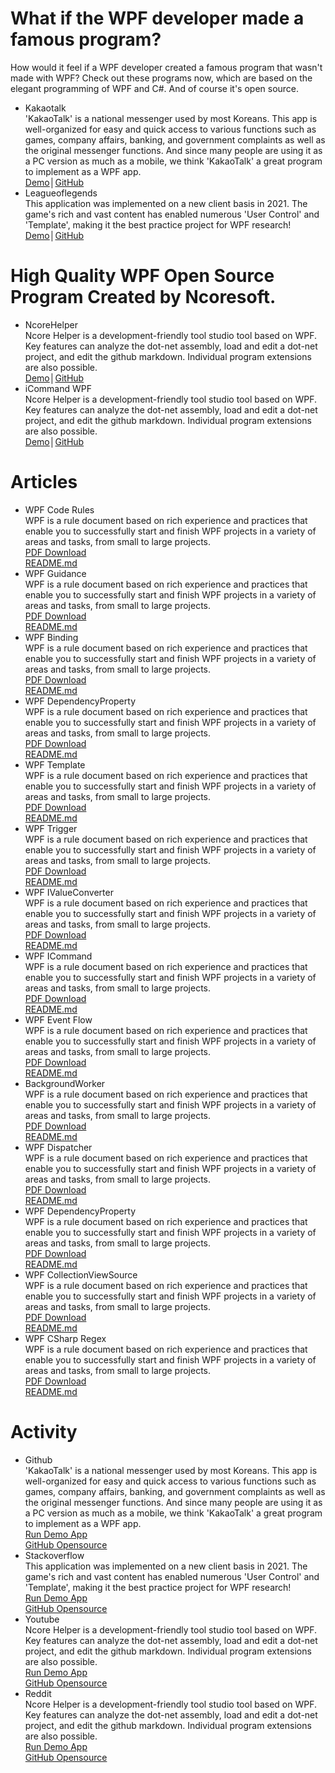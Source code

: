 
<h1>What if the WPF developer made a famous program?</h1>
<div class="desc">How would it feel if a WPF developer created a famous program that wasn't made with WPF? Check out these programs now, which are based on the elegant programming of WPF and C#. And of course it's open source.</div>
<ul class="applist">
    <li>
        <div class="name">Kakaotalk</div>
        <div class="info">'KakaoTalk' is a national messenger used by most Koreans. This app is well-organized for easy and quick access to various functions such as games, company affairs, banking, and government complaints as well as the original messenger functions. And since many people are using it as a PC version as much as a mobile, we think 'KakaoTalk' a great program to implement as a WPF app.</div>
        <a href="https://github.com">Demo</a><span class="sep">│</span><a href="https://github.com">GitHub</a>
    </li>
    <li>
        <div class="name">Leagueoflegends</div>
        <div class="info">This application was implemented on a new client basis in 2021. The game's rich and vast content has enabled numerous 'User Control' and 'Template', making it the best practice project for WPF research!</div>
        <a href="https://github.com">Demo</a><span class="sep">│</span><a href="https://github.com">GitHub</a>
    </li>
</ul>
<h1>High Quality WPF Open Source Program Created by Ncoresoft.</h1>
<ul class="applist">
    <li>
        <div class="name">NcoreHelper</div>
        <div class="info">Ncore Helper is a development-friendly tool studio tool based on WPF. Key features can analyze the dot-net assembly, load and edit a dot-net project, and edit the github markdown. Individual program extensions are also possible.</div>
        <a href="https://github.com">Demo</a><span class="sep">│</span><a href="https://github.com">GitHub</a>
    </li>
    <li>
        <div class="name">iCommand WPF</div>
        <div class="info">Ncore Helper is a development-friendly tool studio tool based on WPF. Key features can analyze the dot-net assembly, load and edit a dot-net project, and edit the github markdown. Individual program extensions are also possible.</div>
        <a href="https://github.com">Demo</a><span class="sep">│</span><a href="https://github.com">GitHub</a>
    </li>
</ul>
<h1>Articles</h1>
<ul class="articlelist">
    <li>
        <div class="name">WPF Code Rules</div>
        <div class="left">
            <div class="info">
                WPF is a rule document based on rich experience and practices that enable you to successfully start and finish WPF projects in a variety of areas and tasks, from small to large projects.
            </div>
            <a href="https://github.com">PDF Download</a></br>
            <a href="https://github.com">README.md</a>
        </div>
    </li>
    <li>
        <div class="name">WPF Guidance</div>
        <div class="left">
            <div class="info">
                WPF is a rule document based on rich experience and practices that enable you to successfully start and finish WPF projects in a variety of areas and tasks, from small to large projects.
            </div>
            <a href="https://github.com">PDF Download</a></br>
            <a href="https://github.com">README.md</a>
        </div>
    </li>
    <li>
        <div class="name">WPF Binding</div>
        <div class="left">
            <div class="info">
                WPF is a rule document based on rich experience and practices that enable you to successfully start and finish WPF projects in a variety of areas and tasks, from small to large projects.
            </div>
            <a href="https://github.com">PDF Download</a></br>
            <a href="https://github.com">README.md</a>
        </div>
    </li>
    <li>
        <div class="name">WPF DependencyProperty</div>
        <div class="left">
            <div class="info">
                WPF is a rule document based on rich experience and practices that enable you to successfully start and finish WPF projects in a variety of areas and tasks, from small to large projects.
            </div>
            <a href="https://github.com">PDF Download</a></br>
            <a href="https://github.com">README.md</a>
        </div>
    </li>
    <li>
        <div class="name">WPF Template</div>
        <div class="left">
            <div class="info">
                WPF is a rule document based on rich experience and practices that enable you to successfully start and finish WPF projects in a variety of areas and tasks, from small to large projects.
            </div>
            <a href="https://github.com">PDF Download</a></br>
            <a href="https://github.com">README.md</a>
        </div>
    </li>
    <li>
        <div class="name">WPF Trigger</div>
        <div class="left">
            <div class="info">
                WPF is a rule document based on rich experience and practices that enable you to successfully start and finish WPF projects in a variety of areas and tasks, from small to large projects.
            </div>
            <a href="https://github.com">PDF Download</a></br>
            <a href="https://github.com">README.md</a>
        </div>
    </li>
    <li>
        <div class="name">WPF IValueConverter</div>
        <div class="left">
            <div class="info">
                WPF is a rule document based on rich experience and practices that enable you to successfully start and finish WPF projects in a variety of areas and tasks, from small to large projects.
            </div>
            <a href="https://github.com">PDF Download</a></br>
            <a href="https://github.com">README.md</a>
        </div>
    </li>
    <li>
        <div class="name">WPF ICommand</div>
        <div class="left">
            <div class="info">
                WPF is a rule document based on rich experience and practices that enable you to successfully start and finish WPF projects in a variety of areas and tasks, from small to large projects.
            </div>
            <a href="https://github.com">PDF Download</a></br>
            <a href="https://github.com">README.md</a>
        </div>
    </li>
    <li>
        <div class="name">WPF Event Flow</div>
        <div class="left">
            <div class="info">
                WPF is a rule document based on rich experience and practices that enable you to successfully start and finish WPF projects in a variety of areas and tasks, from small to large projects.
            </div>
            <a href="https://github.com">PDF Download</a></br>
            <a href="https://github.com">README.md</a>
        </div>
    </li>
    <li>
        <div class="name">BackgroundWorker</div>
        <div class="left">
            <div class="info">
                WPF is a rule document based on rich experience and practices that enable you to successfully start and finish WPF projects in a variety of areas and tasks, from small to large projects.
            </div>
            <a href="https://github.com">PDF Download</a></br>
            <a href="https://github.com">README.md</a>
        </div>
    </li>
    <li>
        <div class="name">WPF Dispatcher</div>
        <div class="left">
            <div class="info">
                WPF is a rule document based on rich experience and practices that enable you to successfully start and finish WPF projects in a variety of areas and tasks, from small to large projects.
            </div>
            <a href="https://github.com">PDF Download</a></br>
            <a href="https://github.com">README.md</a>
        </div>
    </li>
    <li>
        <div class="name">WPF DependencyProperty</div>
        <div class="left">
            <div class="info">
                WPF is a rule document based on rich experience and practices that enable you to successfully start and finish WPF projects in a variety of areas and tasks, from small to large projects.
            </div>
            <a href="https://github.com">PDF Download</a></br>
            <a href="https://github.com">README.md</a>
        </div>
    </li>
    <li>
        <div class="name">WPF CollectionViewSource</div>
        <div class="left">
            <div class="info">
                WPF is a rule document based on rich experience and practices that enable you to successfully start and finish WPF projects in a variety of areas and tasks, from small to large projects.
            </div>
            <a href="https://github.com">PDF Download</a></br>
            <a href="https://github.com">README.md</a>
        </div>
    </li>
    <li>
        <div class="name">WPF CSharp Regex</div>
        <div class="left">
            <div class="info">
                WPF is a rule document based on rich experience and practices that enable you to successfully start and finish WPF projects in a variety of areas and tasks, from small to large projects.
            </div>
            <a href="https://github.com">PDF Download</a></br>
            <a href="https://github.com">README.md</a>
        </div>
    </li>
</ul>

<h1>Activity</h1>
<ul class="activitylist">
    <li>
        <div class="name">Github</div>
        <div class="info">'KakaoTalk' is a national messenger used by most Koreans. This app is well-organized for easy and quick access to various functions such as games, company affairs, banking, and government complaints as well as the original messenger functions. And since many people are using it as a PC version as much as a mobile, we think 'KakaoTalk' a great program to implement as a WPF app.</div>
        <a href="https://github.com">Run Demo App</a></br>
        <a href="https://github.com">GitHub Opensource</a>
    </li>
    <li>
        <div class="name">Stackoverflow</div>
        <div class="info">This application was implemented on a new client basis in 2021. The game's rich and vast content has enabled numerous 'User Control' and 'Template', making it the best practice project for WPF research!</div>
        <a href="https://github.com">Run Demo App</a></br>
        <a href="https://github.com">GitHub Opensource</a>
    </li>
    <li>
        <div class="name">Youtube</div>
        <div class="info">Ncore Helper is a development-friendly tool studio tool based on WPF. Key features can analyze the dot-net assembly, load and edit a dot-net project, and edit the github markdown. Individual program extensions are also possible.</div>
        <a href="https://github.com">Run Demo App</a></br>
        <a href="https://github.com">GitHub Opensource</a>
    </li>
    <li>
        <div class="name">Reddit</div>
        <div class="info">Ncore Helper is a development-friendly tool studio tool based on WPF. Key features can analyze the dot-net assembly, load and edit a dot-net project, and edit the github markdown. Individual program extensions are also possible.</div>
        <a href="https://github.com">Run Demo App</a></br>
        <a href="https://github.com">GitHub Opensource</a>
    </li>
</ul>

